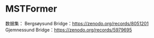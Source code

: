 # MSTFormer
数据集：
  Bergsøysund Bridge：https://zenodo.org/records/8051201
  Gjemnessund Bridge：https://zenodo.org/records/5979695
